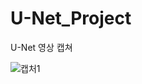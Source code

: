 # U-Net_Project

U-Net 영상 캡쳐

![캡처1](https://github.com/KKH028/U-Net_Project/assets/166976971/7a9790eb-46fb-4c11-a035-efb13a7cd9eb)
